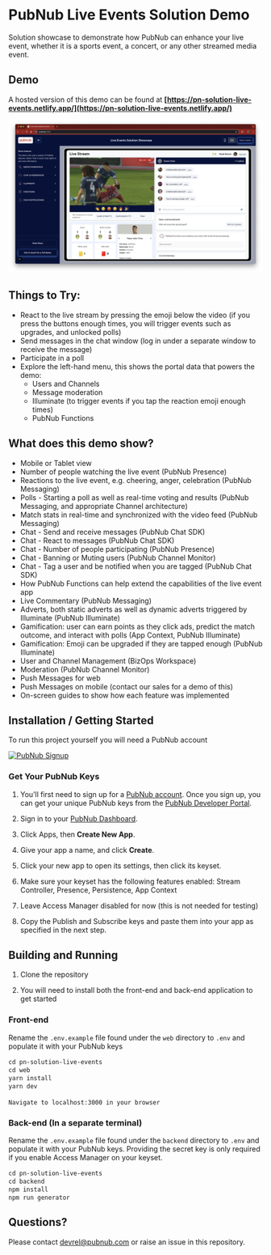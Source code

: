 # PubNub Live Events Solution Demo

Solution showcase to demonstrate how PubNub can enhance your live event, whether it is a sports event, a concert, or any other streamed media event.

## Demo

A hosted version of this demo can be found at **[https://pn-solution-live-events.netlify.app/](https://pn-solution-live-events.netlify.app/)**

![Screenshot](./media/screen01.png)

## Things to Try:

- React to the live stream by pressing the emoji below the video (if you press the buttons enough times, you will trigger events such as upgrades, and unlocked polls)
- Send messages in the chat window (log in under a separate window to receive the message)
- Participate in a poll
- Explore the left-hand menu, this shows the portal data that powers the demo: 
  - Users and Channels
  - Message moderation
  - Illuminate (to trigger events if you tap the reaction emoji enough times)
  - PubNub Functions


## What does this demo show?

- Mobile or Tablet view
- Number of people watching the live event (PubNub Presence)
- Reactions to the live event, e.g. cheering, anger, celebration (PubNub Messaging)
- Polls - Starting a poll as well as real-time voting and results (PubNub Messaging, and appropriate Channel architecture)
- Match stats in real-time and synchronized with the video feed (PubNub Messaging)
- Chat - Send and receive messages (PubNub Chat SDK)
- Chat - React to messages (PubNub Chat SDK)
- Chat - Number of people participating (PubNub Presence)
- Chat - Banning or Muting users (PubNub Channel Monitor)
- Chat - Tag a user and be notified when you are tagged (PubNub Chat SDK)
- How PubNub Functions can help extend the capabilities of the live event app
- Live Commentary (PubNub Messaging)
- Adverts, both static adverts as well as dynamic adverts triggered by Illuminate (PubNub Illuminate)
- Gamification: user can earn points as they click ads, predict the match outcome, and interact with polls (App Context, PubNub Illuminate)
- Gamification: Emoji can be upgraded if they are tapped enough (PubNub Illuminate)
- User and Channel Management (BizOps Workspace)
- Moderation (PubNub Channel Monitor)
- Push Messages for web 
- Push Messages on mobile (contact our sales for a demo of this)
- On-screen guides to show how each feature was implemented

## Installation / Getting Started

To run this project yourself you will need a PubNub account

<a href="https://admin.pubnub.com">
	<img alt="PubNub Signup" src="https://i.imgur.com/og5DDjf.png" width=260 height=97/>
</a>

### Get Your PubNub Keys

1. You’ll first need to sign up for a [PubNub account](https://admin.pubnub.com/signup/). Once you sign up, you can get your unique PubNub keys from the [PubNub Developer Portal](https://admin.pubnub.com/).

1. Sign in to your [PubNub Dashboard](https://admin.pubnub.com/).

1. Click Apps, then **Create New App**.

1. Give your app a name, and click **Create**.

1. Click your new app to open its settings, then click its keyset.

1. Make sure your keyset has the following features enabled: Stream Controller, Presence, Persistence, App Context

1. Leave Access Manager disabled for now (this is not needed for testing)

1. Copy the Publish and Subscribe keys and paste them into your app as specified in the next step.

## Building and Running

1. Clone the repository 

1. You will need to install both the front-end and back-end application to get started

### Front-end

Rename the `.env.example` file found under the `web` directory to `.env` and populate it with your PubNub keys

```
cd pn-solution-live-events
cd web
yarn install
yarn dev

Navigate to localhost:3000 in your browser
```

### Back-end (In a separate terminal)

Rename the `.env.example` file found under the `backend` directory to `.env` and populate it with your PubNub keys.  Providing the secret key is only required if you enable Access Manager on your keyset.

```
cd pn-solution-live-events
cd backend
npm install
npm run generator
```

## Questions?

Please contact [devrel@pubnub.com](devrel@pubnub.com) or raise an issue in this repository.

